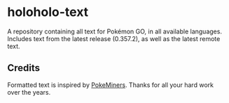 # holoholo-text
A repository containing all text for Pokémon GO, in all available languages.  
Includes text from the latest release (0.357.2), as well as the latest remote text.

## Credits
Formatted text is inspired by [PokeMiners](https://github.com/PokeMiners). Thanks for all your hard work over the years.